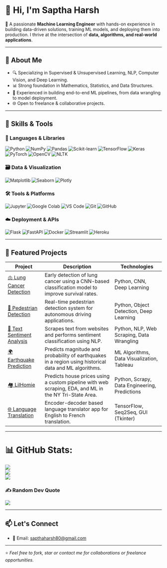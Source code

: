 # 👋 Hi, I'm Saptha Harsh

🎯 A passionate **Machine Learning Engineer** with hands-on experience in building data-driven solutions, training ML models, and deploying them into production. I thrive at the intersection of **data, algorithms, and real-world applications**.

---

## 🧠 About Me

- 🔍 Specializing in Supervised & Unsupervised Learning, NLP, Computer Vision, and Deep Learning.
- 📊 Strong foundation in Mathematics, Statistics, and Data Structures.
- 🚀 Experienced in building end-to-end ML pipelines, from data wrangling to model deployment.
- 🌐 Open to freelance & collaborative projects.

---

## 🔧 Skills & Tools

### 🧰 Languages & Libraries
![Python](https://img.shields.io/badge/Python-3776AB?style=for-the-badge&logo=python&logoColor=white)
![NumPy](https://img.shields.io/badge/NumPy-013243?style=for-the-badge&logo=numpy)
![Pandas](https://img.shields.io/badge/Pandas-150458?style=for-the-badge&logo=pandas)
![Scikit-learn](https://img.shields.io/badge/Scikit--learn-F7931E?style=for-the-badge&logo=scikitlearn&logoColor=white)
![TensorFlow](https://img.shields.io/badge/TensorFlow-FF6F00?style=for-the-badge&logo=tensorflow&logoColor=white)
![Keras](https://img.shields.io/badge/Keras-D00000?style=for-the-badge&logo=keras&logoColor=white)
![PyTorch](https://img.shields.io/badge/PyTorch-EE4C2C?style=for-the-badge&logo=pytorch&logoColor=white)
![OpenCV](https://img.shields.io/badge/OpenCV-5C3EE8?style=for-the-badge&logo=opencv&logoColor=white)
![NLTK](https://img.shields.io/badge/NLTK-183A61?style=for-the-badge)

### 🗃️ Data & Visualization
![Matplotlib](https://img.shields.io/badge/Matplotlib-11557C?style=for-the-badge)
![Seaborn](https://img.shields.io/badge/Seaborn-2D3F50?style=for-the-badge)
![Plotly](https://img.shields.io/badge/Plotly-3F4F75?style=for-the-badge)

### 🛠️ Tools & Platforms
![Jupyter](https://img.shields.io/badge/Jupyter-F37626?style=for-the-badge&logo=jupyter&logoColor=white)
![Google Colab](https://img.shields.io/badge/Google_Colab-F9AB00?style=for-the-badge&logo=googlecolab&logoColor=white)
![VS Code](https://img.shields.io/badge/VS_Code-007ACC?style=for-the-badge&logo=visualstudiocode&logoColor=white)
![Git](https://img.shields.io/badge/Git-F05032?style=for-the-badge&logo=git&logoColor=white)
![GitHub](https://img.shields.io/badge/GitHub-181717?style=for-the-badge&logo=github)

### ☁️ Deployment & APIs
![Flask](https://img.shields.io/badge/Flask-000000?style=for-the-badge&logo=flask&logoColor=white)
![FastAPI](https://img.shields.io/badge/FastAPI-009688?style=for-the-badge&logo=fastapi)
![Docker](https://img.shields.io/badge/Docker-2496ED?style=for-the-badge&logo=docker&logoColor=white)
![Streamlit](https://img.shields.io/badge/Streamlit-FF4B4B?style=for-the-badge&logo=streamlit&logoColor=white)
![Heroku](https://img.shields.io/badge/Heroku-430098?style=for-the-badge&logo=heroku&logoColor=white)

---

## 📁 Featured Projects

| Project | Description | Technologies |
|--------|-------------|--------------|
| [🫁 Lung Cancer Detection](https://github.com/Saptha-Harsh/Lung-Cancer-Detection) | Early detection of lung cancer using a CNN-based classification model to improve survival rates. | Python, CNN, Deep Learning |
| [🚶 Pedestrian Detection](https://github.com/Saptha-Harsh/Pedestrian-Detection) | Real-time pedestrian detection system for autonomous driving applications. | Python, Object Detection, Deep Learning |
| [💬 Text Sentiment Analysis](https://github.com/Saptha-Harsh/Text-Sentiment-Analysis) | Scrapes text from websites and performs sentiment classification using NLP. | Python, NLP, Web Scraping, Data Wrangling |
| [🌍 Earthquake Prediction](https://github.com/Saptha-Harsh/Earthquake-Prediction) | Predicts magnitude and probability of earthquakes in a region using historical data and ML algorithms. | ML Algorithms, Data Visualization, Tableau |
| [🏘️ LilHomie](https://github.com/Saptha-Harsh/LilHomie) | Predicts house prices using a custom pipeline with web scraping, EDA, and ML in the NY Tri-State Area. | Python, Scrapy, Data Engineering, Predictions |
| [🌐 Language Translation](https://github.com/Saptha-Harsh/Language-Translation) | Encoder-decoder based language translator app for English to French translation. | TensorFlow, Seq2Seq, GUI (Tkinter) |

---

# 📊 GitHub Stats:
![](https://github-readme-stats.vercel.app/api?username=Saptha-Harsh&theme=radical&hide_border=false&include_all_commits=true&count_private=true)<br/>
![](https://nirzak-streak-stats.vercel.app/?user=Saptha-Harsh&theme=radical&hide_border=false)<br/>
![](https://github-readme-stats.vercel.app/api/top-langs/?username=Saptha-Harsh&theme=radical&hide_border=false&include_all_commits=true&count_private=true&layout=compact)

### ✍️ Random Dev Quote
![](https://quotes-github-readme.vercel.app/api?type=horizontal&theme=radical)

---

## 📫 Let's Connect

- 📧 Email: [sapthaharsh80@gmail.com](mailto:sapthaharsh80@gmail.com)

---

⭐ _Feel free to fork, star or contact me for collaborations or freelance opportunities._
